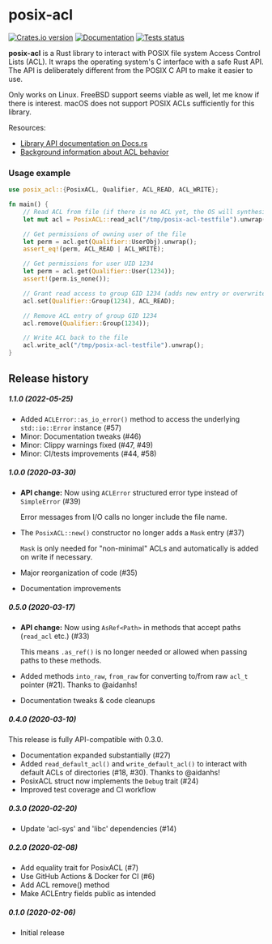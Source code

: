 posix-acl
=========

[![Crates.io version](https://img.shields.io/crates/v/posix-acl.svg)](https://crates.io/crates/posix-acl)
[![Documentation](https://docs.rs/posix-acl/badge.svg)](https://docs.rs/posix-acl/)
[![Tests status](https://github.com/intgr/posix-acl/workflows/Tests/badge.svg?branch=master)](https://github.com/intgr/posix-acl/actions?query=workflow:Tests)

**posix-acl** is a Rust library to interact with POSIX file system Access Control Lists (ACL).
It wraps the operating system's C interface with a safe Rust API. The API is deliberately different
from the POSIX C API to make it easier to use.

Only works on Linux. FreeBSD support seems viable as well, let me know if there is interest.
macOS does not support POSIX ACLs sufficiently for this library.

Resources:
* [Library API documentation on Docs.rs](https://docs.rs/posix-acl/)
* [Background information about ACL behavior](
https://www.usenix.org/legacy/publications/library/proceedings/usenix03/tech/freenix03/full_papers/gruenbacher/gruenbacher_html/main.html)

### Usage example
```rust
use posix_acl::{PosixACL, Qualifier, ACL_READ, ACL_WRITE};

fn main() {
    // Read ACL from file (if there is no ACL yet, the OS will synthesize one)
    let mut acl = PosixACL::read_acl("/tmp/posix-acl-testfile").unwrap();

    // Get permissions of owning user of the file
    let perm = acl.get(Qualifier::UserObj).unwrap();
    assert_eq!(perm, ACL_READ | ACL_WRITE);

    // Get permissions for user UID 1234
    let perm = acl.get(Qualifier::User(1234));
    assert!(perm.is_none());

    // Grant read access to group GID 1234 (adds new entry or overwrites an existing entry)
    acl.set(Qualifier::Group(1234), ACL_READ);

    // Remove ACL entry of group GID 1234
    acl.remove(Qualifier::Group(1234));

    // Write ACL back to the file
    acl.write_acl("/tmp/posix-acl-testfile").unwrap();
}
```

Release history
---------------
##### 1.1.0 (2022-05-25)

* Added `ACLError::as_io_error()` method to access the underlying `std::io::Error` instance (#57)
* Minor: Documentation tweaks (#46)
* Minor: Clippy warnings fixed (#47, #49)
* Minor: CI/tests improvements (#44, #58)

##### 1.0.0 (2020-03-30)

* **API change:** Now using `ACLError` structured error type instead of `SimpleError` (#39)

  Error messages from I/O calls no longer include the file name.

* The `PosixACL::new()` constructor no longer adds a `Mask` entry (#37)

  `Mask` is only needed for "non-minimal" ACLs and automatically is added on write if necessary.

* Major reorganization of code (#35)
* Documentation improvements

##### 0.5.0 (2020-03-17)

* **API change:** Now using `AsRef<Path>` in methods that accept paths (`read_acl` etc.) (#33)

  This means `.as_ref()` is no longer needed or allowed when passing paths to these methods.

* Added methods `into_raw`, `from_raw` for converting to/from raw `acl_t` pointer (#21).
  Thanks to @aidanhs!
* Documentation tweaks & code cleanups

##### 0.4.0 (2020-03-10)
This release is fully API-compatible with 0.3.0.
* Documentation expanded substantially (#27)
* Added `read_default_acl()` and `write_default_acl()` to interact with default ACLs of directories
  (#18, #30). Thanks to @aidanhs!
* PosixACL struct now implements the `Debug` trait (#24)
* Improved test coverage and CI workflow

##### 0.3.0 (2020-02-20)
* Update 'acl-sys' and 'libc' dependencies (#14)

##### 0.2.0 (2020-02-08)
* Add equality trait for PosixACL (#7)
* Use GitHub Actions & Docker for CI (#6)
* Add ACL remove() method
* Make ACLEntry fields public as intended

##### 0.1.0 (2020-02-06)
* Initial release
